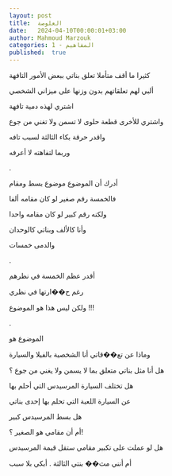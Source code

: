 ```yaml
---
layout: post
title:  العلوصة
date:   2024-04-10T00:00:01+03:00
author: Mahmoud Marzouk
categories: 1 - المفاهيم
published:  true
---
```

كثيرا ما أقف متأملا تعلق بناتي ببعض الأمور التافهة

ألبي لهم تعلقاتهم بدون وزنها على ميزاني الشخصي

اشتري لهذه دمية تافهة

واشتري للأخرى قطعة حلوى لا تسمن ولا تغني من جوع

واقدر حرقة بكاء الثالثة لسبب تافه

وربما لتفاهته لا أعرفه

.

أدرك أن الموضوع موضوع بسط ومقام

فالخمسة رقم صغير لو كان مقامه ألفا

ولكنه رقم كبير لو كان مقامه واحدا

وأنا كالألف وبناتي كالوحدان

والدمى خمسات

.

أقدر عظم الخمسة في نظرهم

رغم ح��ارتها في نظري

ولكن ليس هذا هو الموضوع !!!

.

الموضوع هو

وماذا عن تع��قاتي أنا الشخصية بالفيلا والسيارة

هل أنا مثل بناتي متعلق بما لا يسمن ولا يغني من جوع ؟

هل تختلف السيارة المرسيدس التي أحلم بها

عن السيارة اللعبة التي تحلم بها إحدى بناتي

هل بسط المرسيدس كبير

أم أن مقامي هو الصغير ؟!

هل لو عملت على تكبير مقامي ستقل قيمة المرسيدس

أم أنني مث�� بنتي الثالثة . أبكي بلا سبب
